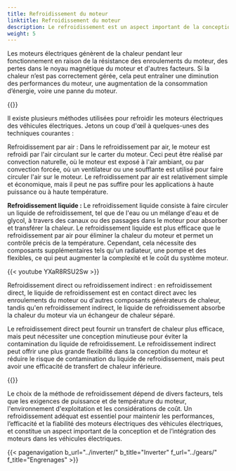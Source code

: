 ```yaml
---
title: Refroidissement du moteur
linktitle: Refroidissement du moteur
description: Le refroidissement est un aspect important de la conception des moteurs électriques des véhicules électriques (VE) pour garantir des performances, une efficacité et une fiabilité optimales.
weight: 5
---
```

<!-- markdownlint-disable MD033 -->

Les moteurs électriques génèrent de la chaleur pendant leur fonctionnement en raison de la résistance des enroulements du moteur, des pertes dans le noyau magnétique du moteur et d'autres facteurs. Si la chaleur n’est pas correctement gérée, cela peut entraîner une diminution des performances du moteur, une augmentation de la consommation d’énergie, voire une panne du moteur.

{{<evkxdisplayaddarticle />}}

Il existe plusieurs méthodes utilisées pour refroidir les moteurs électriques des véhicules électriques. Jetons un coup d'œil à quelques-unes des techniques courantes :

Refroidissement par air : Dans le refroidissement par air, le moteur est refroidi par l'air circulant sur le carter du moteur. Ceci peut être réalisé par convection naturelle, où le moteur est exposé à l'air ambiant, ou par convection forcée, où un ventilateur ou une soufflante est utilisé pour faire circuler l'air sur le moteur. Le refroidissement par air est relativement simple et économique, mais il peut ne pas suffire pour les applications à haute puissance ou à haute température.

**Refroidissement liquide :** Le refroidissement liquide consiste à faire circuler un liquide de refroidissement, tel que de l'eau ou un mélange d'eau et de glycol, à travers des canaux ou des passages dans le moteur pour absorber et transférer la chaleur. Le refroidissement liquide est plus efficace que le refroidissement par air pour éliminer la chaleur du moteur et permet un contrôle précis de la température. Cependant, cela nécessite des composants supplémentaires tels qu'un radiateur, une pompe et des flexibles, ce qui peut augmenter la complexité et le coût du système moteur.

{{< youtube YXaR8RSU2Sw >}}

Refroidissement direct ou refroidissement indirect : en refroidissement direct, le liquide de refroidissement est en contact direct avec les enroulements du moteur ou d'autres composants générateurs de chaleur, tandis qu'en refroidissement indirect, le liquide de refroidissement absorbe la chaleur du moteur via un échangeur de chaleur séparé.

Le refroidissement direct peut fournir un transfert de chaleur plus efficace, mais peut nécessiter une conception minutieuse pour éviter la contamination du liquide de refroidissement. Le refroidissement indirect peut offrir une plus grande flexibilité dans la conception du moteur et réduire le risque de contamination du liquide de refroidissement, mais peut avoir une efficacité de transfert de chaleur inférieure.

{{<evkxdisplayaddarticle />}}

Le choix de la méthode de refroidissement dépend de divers facteurs, tels que les exigences de puissance et de température du moteur, l'environnement d'exploitation et les considérations de coût. Un refroidissement adéquat est essentiel pour maintenir les performances, l’efficacité et la fiabilité des moteurs électriques des véhicules électriques, et constitue un aspect important de la conception et de l’intégration des moteurs dans les véhicules électriques.

{{< pagenavigation b_url="../inverter/" b_title="Inverter" f_url="../gears/" f_title="Engrenages" >}}